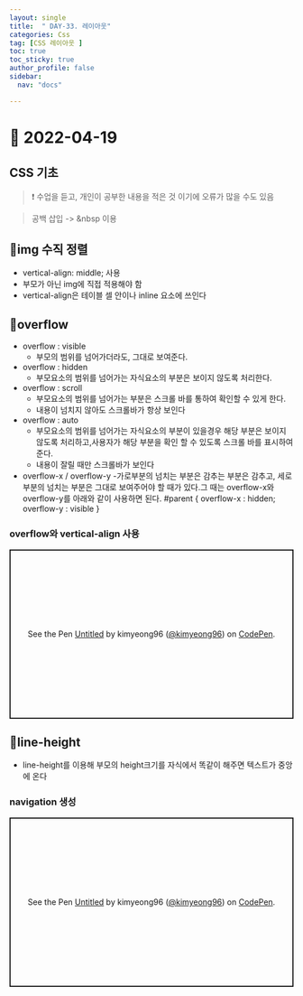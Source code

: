 ```yaml
---
layout: single
title:  " DAY-33. 레이아웃"
categories: Css
tag: [CSS 레이아웃 ]
toc: true
toc_sticky: true
author_profile: false
sidebar:
  nav: "docs"

---
```



# 🎨 2022-04-19

## CSS 기초

<!--Quote-->

> ❗ 수업을 듣고, 개인이 공부한 내용을 적은 것 이기에 오류가 많을 수도 있음


> 공백 삽입 -> &nbsp 이용

## 🔔img 수직 정렬
- vertical-align: middle; 사용
- 부모가 아닌 img에 직접 적용해야 함
- vertical-align은 테이블 셀 안이나 inline 요소에 쓰인다


## 🔔overflow

- overflow : visible
  - 부모의 범위를 넘어가더라도, 그대로 보여준다.
- overflow : hidden
  - 부모요소의 범위를 넘어가는 자식요소의 부분은 보이지 않도록 처리한다.
- overflow : scroll
  - 부모요소의 범위를 넘어가는 부분은 스크롤 바를 통하여 확인할 수 있게 한다.
  - 내용이 넘치지 않아도 스크롤바가 항상 보인다
- overflow : auto
  - 부모요소의 범위를 넘어가는 자식요소의 부분이 있을경우 해당 부분은 보이지 않도록 처리하고,사용자가 해당 부분을 확인 할 수 있도록 스크롤 바를 표시하여준다.
  - 내용이 잘릴 때만 스크롤바가 보인다
- overflow-x / overflow-y
  -가로부분의 넘치는 부분은 감추는 부분은 감추고, 세로 부분의 넘치는 부분은 그대로 보여주어야 할 때가 있다.그 때는 overflow-x와 overflow-y를 아래와 같이 사용하면 된다.
#parent { overflow-x : hidden; overflow-y : visible }


### overflow와 vertical-align 사용
<p class="codepen" data-height="300" data-default-tab="html,result" data-slug-hash="OJzrYOm" data-user="kimyeong96" style="height: 300px; box-sizing: border-box; display: flex; align-items: center; justify-content: center; border: 2px solid; margin: 1em 0; padding: 1em;">
  <span>See the Pen <a href="https://codepen.io/kimyeong96/pen/OJzrYOm">
  Untitled</a> by kimyeong96 (<a href="https://codepen.io/kimyeong96">@kimyeong96</a>)
  on <a href="https://codepen.io">CodePen</a>.</span>
</p>
<script async src="https://cpwebassets.codepen.io/assets/embed/ei.js"></script>



## 🔔line-height
- line-height를 이용해 부모의 height크기를 자식에서 똑같이 해주면 텍스트가 중앙에 온다

### navigation 생성
<p class="codepen" data-height="300" data-default-tab="html,result" data-slug-hash="abEPgEm" data-user="kimyeong96" style="height: 300px; box-sizing: border-box; display: flex; align-items: center; justify-content: center; border: 2px solid; margin: 1em 0; padding: 1em;">
  <span>See the Pen <a href="https://codepen.io/kimyeong96/pen/abEPgEm">
  Untitled</a> by kimyeong96 (<a href="https://codepen.io/kimyeong96">@kimyeong96</a>)
  on <a href="https://codepen.io">CodePen</a>.</span>
</p>
<script async src="https://cpwebassets.codepen.io/assets/embed/ei.js"></script>